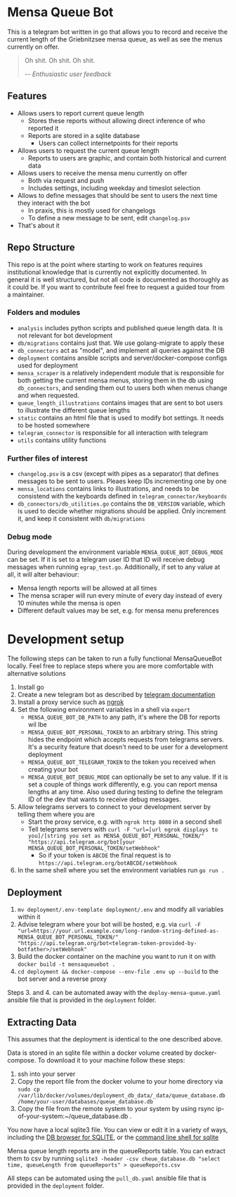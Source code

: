 # Mensa Queue Bot

This is a telegram bot written in go that allows you to record and receive the current length of the Griebnitzsee mensa queue, as well as see the menus currently on offer.

> Oh shit. Oh shit. Oh shit.
>
> -- <cite>Enthusiastic user feedback</cite>


## Features
- Allows users to report current queue length
    - Stores these reports without allowing direct inference of who reported it
    - Reports are stored in a sqlite database
        - Users can collect internetpoints for their reports
- Allows users to request the current queue length
    - Reports to users are graphic, and contain both historical and current data
- Allows users to receive the mensa menu currently on offer
    - Both via request and push
    - Includes settings, including weekday and timeslot selection
- Allows to define messages that should be sent to users the next time they interact with the bot
    - In praxis, this is mostly used for changelogs
    - To define a new message to be sent, edit `changelog.psv`
- That's about it




## Repo Structure
This repo is at the point where starting to work on features requires institutional knowledge that is currently not explicitly documented. In general it is well structured, but not all code is documented as thoroughly as it could be. If you want to contribute feel free to request a guided tour from a maintainer.

### Folders and modules
- `analysis` includes python scripts and published queue length data. It is not relevant for bot development
- `db/migrations` contains just that. We use golang-migrate to apply these
- `db_connectors` act as "model", and implement all queries against the DB
- `deployment` contains ansible scripts and server/docker-compose configs used for deployment
- `mensa_scraper` is a relatively independent module that is responsible for both getting the current mensa menus, storing them in the db using `db_connectors`, and sending them out to users both when menus change and when requested.
- `queue_length_illustrations` contains images that are sent to bot users to illustrate the different queue lengths
- `static` contains an html file that is used to modify bot settings. It needs to be hosted somewhere
- `telegram_connector` is responsible for all interaction with telegram
- `utils` contains utility functions

### Further files of interest
- `changelog.psv` is a csv (except with pipes as a separator) that defines messages to be sent to users. Pleaes keep IDs incrementing one by one
- `mensa_locations` contains links to illustrations, and needs to be consistend with the keyboards defined in `telegram_connector/keyboards`
- `db_connectors/db_utilities.go` contains the `DB_VERSION` variable, which is used to decide whether migrations should be applied. Only increment it, and keep it consistent with `db/migrations`

### Debug mode
During development the environment variable `MENSA_QUEUE_BOT_DEBUG_MODE` can be set. If it is set to a telegram user ID that ID will receive debug messages when running `egrap_test.go`. Additionally, if set to any value at all, it will alter behaviour:
- Mensa length reports will be allowed at all times
- The mensa scraper will run every minute of every day instead of every 10 minutes while the mensa is open
- Different default values may be set, e.g. for mensa menu preferences


# Development setup
The following steps can be taken to run a fully functional MensaQueueBot locally. Feel free to replace steps where you are more comfortable with alternative solutions
1. Install go
2. Create a new telegram bot as described by [telegram documentation](https://core.telegram.org/bots/features#botfather)
3. Install a proxy service such as [ngrok](https://ngrok.com/)
4. Set the following environment variables in a shell via `export`
    - `MENSA_QUEUE_BOT_DB_PATH` to any path, it's where the DB for reports wil lbe
    - `MENSA_QUEUE_BOT_PERSONAL_TOKEN` to an arbitrary string. This string hides the endpoint which accepts requests from telegrams servers. It's a security feature that doesn't need to be user for a development deployment
    - `MENSA_QUEUE_BOT_TELEGRAM_TOKEN` to the token you received when creating your bot
    - `MENSA_QUEUE_BOT_DEBUG_MODE` can optionally be set to any value. If it is set a couple of things work differently, e.g. you can report mensa lengths at any time. Also used during testing to define the telegram ID of the dev that wants to receive debug messages.
5. Allow telegrams servers to connect to your development server by telling them where you are
    - Start the proxy service, e.g. with `ngrok http 8080` in a second shell
    - Tell telegrams servers with `curl -F "url=[url ngrok displays to you]/[string you set as MENSA_QUEUE_BOT_PERSONAL_TOKEN/"  "https://api.telegram.org/bot[your MENSA_QUEUE_BOT_PERSONAL_TOKEN/setWebhook"`
        - So if your token is `ABCDE` the final request is to `https://api.telegram.org/botABCDE/setWebhook`
6. In the same shell where you set the environment variables run `go run .`


## Deployment
1. `mv deployment/.env-template deployment/.env` and modify all variables within it
2. Advise telegram where your bot will be hosted, e.g. via `curl -F "url=https://your.url.example.com/long-random-string-defined-as-MENSA_QUEUE_BOT_PERSONAL_TOKEN/"  "https://api.telegram.org/bot<telegram-token-provided-by-botfather>/setWebhook"`
3. Build the docker container on the machine you want to run it on with `docker build -t mensaqueuebot .`
4. `cd deployment && docker-compose --env-file .env up --build` to the bot server and a reverse proxy

Steps 3. and 4. can be automated away with the `deploy-mensa-queue.yaml` ansible file that is provided in the `deployment` folder.

## Extracting Data
This assumes that the deployment is identical to the one described above.

Data is stored in an sqlite file within a docker volume created by docker-compose. To download it to your machine follow these steps:

1. ssh into your server
2. Copy the report file from the docker volume to your home directory via `sudo cp /var/lib/docker/volumes/deployment_db_data/_data/queue_database.db /home/your-user/databases/queue_database.db`
3. Copy the file from the remote system to your system by using rsync ip-of-your-system:~/queue_database.db .

You now have a local sqlite3 file. You can view or edit it in a variety of ways, including the [DB browser for SQLITE](https://sqlitebrowser.org/), or the [command line shell for sqlite](https://www.sqlite.org/cli.html)

Mensa queue length reports are in the queueReports table. You can extract them to csv by running `sqlite3 -header -csv cheue_database.db "select time, queueLength from queueReports" > queueReports.csv`

All steps can be automated using the `pull_db.yaml` ansible file that is provided in the `deployment` folder.
